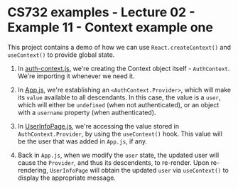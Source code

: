 # CS732 examples - Lecture 02 - Example 11 - Context example one
This project contains a demo of how we can use `React.createContext()` and `useContext()` to provide global state.

1. In [auth-context.js](./src/auth-context.js), we're creating the Context object itself - `AuthContext`. We're importing it whenever we need it.

2. In [App.js](./src/App.js), we're establishing an `<AuthContext.Provider>`, which will make its `value` available to all descendants. In this case, the value is a `user`, which will either be `undefined` (when not authenticated), or an object with a `username` property (when authenticated).

3. In [UserInfoPage.js](./src/UserInfoPage.js), we're accessing the value stored in `AuthContext.Provider`, by using the `useContext()` hook. This value will be the user that was added in `App.js`, if any.

4. Back in `App.js`, when we modify the `user` state, the updated user will cause the `Provider`, and thus its descendents, to re-render. Upon re-rendering, `UserInfoPage` will obtain the updated `user` via `useContext()` to display the appropriate message.